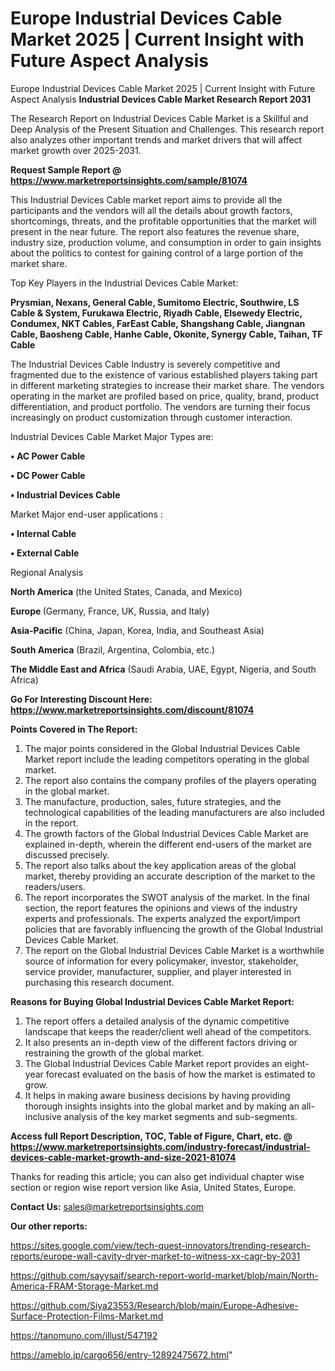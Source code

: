 # Europe Industrial Devices Cable Market 2025 | Current Insight with Future Aspect Analysis
Europe Industrial Devices Cable Market 2025 | Current Insight with Future Aspect Analysis
<strong>Industrial Devices Cable Market Research Report 2031</strong>

The Research Report on Industrial Devices Cable Market is a Skillful and Deep Analysis of the Present Situation and Challenges. This research report also analyzes other important trends and market drivers that will affect market growth over 2025-2031.

<strong>Request Sample Report @ <a href=https://www.marketreportsinsights.com/sample/81074>https://www.marketreportsinsights.com/sample/81074</a></strong>

This Industrial Devices Cable market report aims to provide all the participants and the vendors will all the details about growth factors, shortcomings, threats, and the profitable opportunities that the market will present in the near future. The report also features the revenue share, industry size, production volume, and consumption in order to gain insights about the politics to contest for gaining control of a large portion of the market share.

Top Key Players in the Industrial Devices Cable Market:

<strong>Prysmian, Nexans, General Cable, Sumitomo Electric, Southwire, LS Cable & System, Furukawa Electric, Riyadh Cable, Elsewedy Electric, Condumex, NKT Cables, FarEast Cable, Shangshang Cable, Jiangnan Cable, Baosheng Cable, Hanhe Cable, Okonite, Synergy Cable, Taihan, TF Cable</strong>

The Industrial Devices Cable Industry is severely competitive and fragmented due to the existence of various established players taking part in different marketing strategies to increase their market share. The vendors operating in the market are profiled based on price, quality, brand, product differentiation, and product portfolio. The vendors are turning their focus increasingly on product customization through customer interaction.

Industrial Devices Cable Market Major Types are:

<strong>• AC Power Cable

• DC Power Cable

• Industrial Devices Cable</strong>

Market Major end-user applications :

<strong>• Internal Cable

• External Cable</strong>

Regional Analysis

</u><strong><b>North America</b></strong> (the United States, Canada, and Mexico)

<strong><b>Europe </b></strong>(Germany, France, UK, Russia, and Italy)

<strong><b>Asia-Pacific</b></strong> (China, Japan, Korea, India, and Southeast Asia)

<strong><b>South America</b></strong> (Brazil, Argentina, Colombia, etc.)

<strong><b>The Middle East and Africa</b></strong> (Saudi Arabia, UAE, Egypt, Nigeria, and South Africa)

<strong>Go For Interesting Discount Here: <a href=https://www.marketreportsinsights.com/discount/81074>https://www.marketreportsinsights.com/discount/81074</a></strong>

<strong>Points Covered in The Report:</strong>
<ol>
  <li>The major points considered in the Global Industrial Devices Cable Market report include the leading competitors operating in the global market.</li>
  <li>The report also contains the company profiles of the players operating in the global market.</li>
  <li>The manufacture, production, sales, future strategies, and the technological capabilities of the leading manufacturers are also included in the report.</li>
  <li>The growth factors of the Global Industrial Devices Cable Market are explained in-depth, wherein the different end-users of the market are discussed precisely.</li>
  <li>The report also talks about the key application areas of the global market, thereby providing an accurate description of the market to the readers/users.</li>
  <li>The report incorporates the SWOT analysis of the market. In the final section, the report features the opinions and views of the industry experts and professionals. The experts analyzed the export/import policies that are favorably influencing the growth of the Global Industrial Devices Cable Market.</li>
  <li>The report on the Global Industrial Devices Cable Market is a worthwhile source of information for every policymaker, investor, stakeholder, service provider, manufacturer, supplier, and player interested in purchasing this research document.</li>
</ol>
<strong>Reasons for Buying Global Industrial Devices Cable Market Report:</strong>

<ol>
  <li>The report offers a detailed analysis of the dynamic competitive landscape that keeps the reader/client well ahead of the competitors.</li>
  <li>It also presents an in-depth view of the different factors driving or restraining the growth of the global market.</li>
  <li>The Global Industrial Devices Cable Market report provides an eight-year forecast evaluated on the basis of how the market is estimated to grow.</li>
  <li>It helps in making aware business decisions by having providing thorough insights insights into the global market and by making an all-inclusive analysis of the key market segments and sub-segments.</li>
</ol>
<strong>Access full Report Description, TOC, Table of Figure, Chart, etc. @ <a href=https://www.marketreportsinsights.com/industry-forecast/industrial-devices-cable-market-growth-and-size-2021-81074>https://www.marketreportsinsights.com/industry-forecast/industrial-devices-cable-market-growth-and-size-2021-81074</a></strong>


Thanks for reading this article; you can also get individual chapter wise section or region wise report version like Asia, United States, Europe.

<strong>Contact Us:</strong>
sales@marketreportsinsights.com

<strong>Our other reports:</strong>

<a href=https://sites.google.com/view/tech-quest-innovators/trending-research-reports/europe-wall-cavity-dryer-market-to-witness-xx-cagr-by-2031>https://sites.google.com/view/tech-quest-innovators/trending-research-reports/europe-wall-cavity-dryer-market-to-witness-xx-cagr-by-2031</a>

<a href=https://github.com/sayysaif/search-report-world-market/blob/main/North-America-FRAM-Storage-Market.md>https://github.com/sayysaif/search-report-world-market/blob/main/North-America-FRAM-Storage-Market.md</a>

<a href=https://github.com/Siya23553/Research/blob/main/Europe-Adhesive-Surface-Protection-Films-Market.md>https://github.com/Siya23553/Research/blob/main/Europe-Adhesive-Surface-Protection-Films-Market.md</a>

<a href=https://tanomuno.com/illust/547192>https://tanomuno.com/illust/547192</a>

<a href=https://ameblo.jp/cargo656/entry-12892475672.html>https://ameblo.jp/cargo656/entry-12892475672.html</a>"
